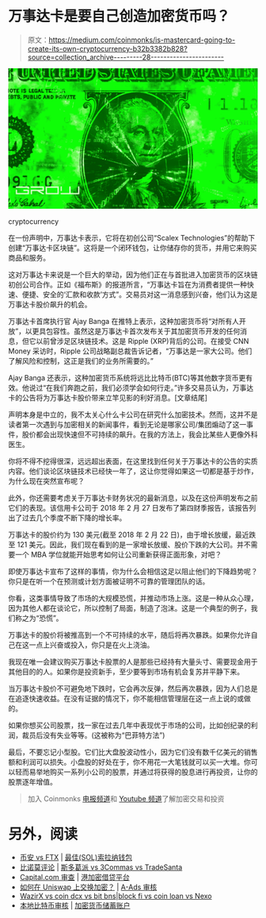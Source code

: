 # 万事达卡是要自己创造加密货币吗？

> 原文：<https://medium.com/coinmonks/is-mastercard-going-to-create-its-own-cryptocurrency-b32b3382b828?source=collection_archive---------28----------------------->

![](img/f0a99bc288707b32a58963d8071abc71.png)

cryptocurrency

在一份声明中，万事达卡表示，它将在初创公司“Scalex Technologies”的帮助下创建“万事达卡区块链”。这将是一个闭环钱包，让你储存你的货币，并用它来购买商品和服务。

这对万事达卡来说是一个巨大的举动，因为他们正在与首批进入加密货币的区块链初创公司合作。正如《福布斯》的报道所言，“万事达卡旨在为消费者提供一种快速、便捷、安全的‘汇款和收款’方式”。交易员对这一消息感到兴奋，他们认为这是万事达卡股价飙升的机会。

万事达卡首席执行官 Ajay Banga 在推特上表示，这种加密货币将“对所有人开放”，以更具包容性。虽然这是万事达卡首次发布关于其加密货币开发的任何消息，但它以前曾涉足区块链技术。这是 Ripple (XRP)背后的公司。在接受 CNN Money 采访时，Ripple 公司战略副总裁告诉记者，“万事达是一家大公司。他们了解风险和控制，这正是我们的业务所需要的。”

Ajay Banga 还表示，这种加密货币系统将远比比特币(BTC)等其他数字货币更有效。他说过“在我们奔跑之前，我们必须学会如何行走。”许多交易员认为，万事达卡的公告将为万事达卡股价带来立竿见影的利好消息。[文章结尾]

声明本身是中立的，我不太关心什么卡公司在研究什么加密技术。然而，这并不是读者第一次遇到与加密相关的新闻事件，看到无论是哪家公司/集团煽动了这一事件，股价都会出现快速但不可持续的飙升。在我的方法上，我会比某些人更像外科医生。

你将不得不挖得很深，远远超出表面，在这里找到任何关于万事达卡的公告的实质内容。他们谈论区块链技术已经快一年了，这让你觉得如果这一切都是基于炒作，为什么现在突然宣布呢？

此外，你还需要考虑关于万事达卡财务状况的最新消息，以及在这份声明发布之前它们的表现。该信用卡公司于 2018 年 2 月 27 日发布了第四财季报告，该报告列出了过去几个季度不断下降的增长率。

万事达卡的股价约为 130 美元(截至 2018 年 2 月 22 日)，由于增长放缓，最近跌至 121 美元。因此，我们现在看到的是一家增长放缓、股价下跌的大公司。并不需要一个 MBA 学位就能开始思考如何让公司重新获得正面形象，对吧？

即使万事达卡宣布了这样的事情，你为什么会相信这足以阻止他们的下降趋势呢？你只是在听一个在预测或计划方面被证明不可靠的管理团队的话。

你看，这类事情导致了市场的大规模恐慌，并推动市场上涨。这是一种从众心理，因为其他人都在谈论它，所以控制了局面，制造了泡沫。这是一个典型的例子，我们称之为“恐慌”。

万事达卡的股价将被推高到一个不可持续的水平，随后将再次暴跌。如果你允许自己在这一点上兴奋或投入，你只是在火上浇油。

我现在唯一会建议购买万事达卡股票的人是那些已经持有大量头寸、需要现金用于其他目的的人。如果你是投资新手，至少要等到市场有机会复苏并平静下来。

当万事达卡股价不可避免地下跌时，它会再次反弹，然后再次暴跌，因为人们总是在追逐快速收益。在没有证据的情况下，你不能相信管理层在这一点上说的或做的。

如果你想买公司股票，找一家在过去几年中表现优于市场的公司，比如创纪录的利润，裁员后没有失业等等。(这被称为“巴菲特方法”)

最后，不要忘记小型股。它们比大盘股波动性小，因为它们没有数千亿美元的销售额和利润可以损失。小盘股的好处在于，你不用花一大笔钱就可以买一大堆。你可以轻而易举地购买一系列小公司的股票，并通过将获得的股息进行再投资，让你的股票逐年增值。

> 加入 Coinmonks [电报频道](https://t.me/coincodecap)和 [Youtube 频道](https://www.youtube.com/c/coinmonks/videos)了解加密交易和投资

# 另外，阅读

*   [币安 vs FTX](https://coincodecap.com/binance-vs-ftx) | [最佳(SOL)索拉纳钱包](https://coincodecap.com/solana-wallets)
*   [比诺莫评论](https://coincodecap.com/binomo-review) | [斯多葛派 vs 3Commas vs TradeSanta](https://coincodecap.com/stoic-vs-3commas-vs-tradesanta)
*   [Capital.com 审查](https://coincodecap.com/capital-com-review) | [港加密借贷平台](https://coincodecap.com/crypto-lending-hong-kong)
*   [如何在 Uniswap 上交换加密？](https://coincodecap.com/swap-crypto-on-uniswap) | [A-Ads 审核](https://coincodecap.com/a-ads-review)
*   [WazirX vs coin dcx vs bit bns](/coinmonks/wazirx-vs-coindcx-vs-bitbns-149f4f19a2f1)|[block fi vs coin loan vs Nexo](/coinmonks/blockfi-vs-coinloan-vs-nexo-cb624635230d)
*   [本地比特币审核](/coinmonks/localbitcoins-review-6cc001c6ed56) | [加密货币储蓄账户](https://coincodecap.com/cryptocurrency-savings-accounts)